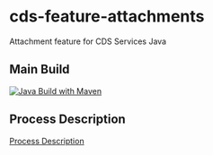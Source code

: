 # cds-feature-attachments
Attachment feature for CDS Services Java

## Main Build

[![Java Build with Maven](https://github.com/cap-java/cds-feature-attachments/actions/workflows/build.yml/badge.svg)](https://github.com/cap-java/cds-feature-attachments/actions/workflows/build.yml)

## Process Description

[Process Description](./doc/Processes.md)
